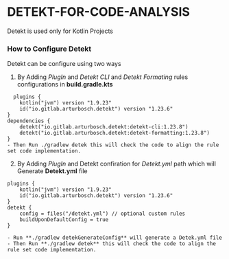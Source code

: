 # DETEKT-FOR-CODE-ANALYSIS
Detekt is used only for Kotlin Projects

### How to Configure Detekt
Detekt can be configure using two ways

1. By Adding *PlugIn* and *Detekt CLI* and *Detekt Formating* rules configurations in **build.gradle.kts**
```
  plugins {
    kotlin("jvm") version "1.9.23"
    id("io.gitlab.arturbosch.detekt") version "1.23.6" 
}
dependencies {
    detekt("io.gitlab.arturbosch.detekt:detekt-cli:1.23.8")
    detekt("io.gitlab.arturbosch.detekt:detekt-formatting:1.23.8")
}
- Then Run ./gradlew detek this will check the code to align the rule set code implementation.
 ```

  
2. By Adding *PlugIn* and Detekt confiration for *Detekt.yml* path which will Generate **Detekt.yml** file
```
plugins {
    kotlin("jvm") version "1.9.23"
    id("io.gitlab.arturbosch.detekt") version "1.23.6" 
}
detekt {
    config = files("/detekt.yml") // optional custom rules
    buildUponDefaultConfig = true
}
```
```
- Run **./gradlew detekGenerateConfig** will generate a Detek.yml file
- Then Run **./gradlew detek** this will check the code to align the rule set code implementation.
```

